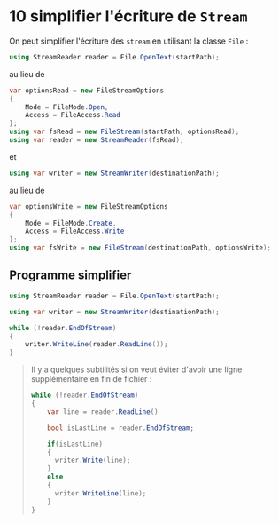 # 10 simplifier l'écriture de `Stream`

On peut simplifier l'écriture des `stream` en utilisant la classe `File` :

```cs
using StreamReader reader = File.OpenText(startPath);
```

au lieu de 

```cs
var optionsRead = new FileStreamOptions
{
    Mode = FileMode.Open,
    Access = FileAccess.Read
};
using var fsRead = new FileStream(startPath, optionsRead);
using var reader = new StreamReader(fsRead);
```

et

```cs
using var writer = new StreamWriter(destinationPath);
```

au lieu de 

```cs
var optionsWrite = new FileStreamOptions
{
    Mode = FileMode.Create,
    Access = FileAccess.Write
};
using var fsWrite = new FileStream(destinationPath, optionsWrite);
```



## Programme simplifier

```cs
using StreamReader reader = File.OpenText(startPath);

using var writer = new StreamWriter(destinationPath);

while (!reader.EndOfStream)
{
    writer.WriteLine(reader.ReadLine());
}
```

> Il y a quelques subtilités si on veut éviter d'avoir une ligne supplémentaire en fin de fichier :
>
> ```cs
> while (!reader.EndOfStream)
> {
>     var line = reader.ReadLine()
> 
>     bool isLastLine = reader.EndOfStream;
> 
>     if(isLastLine)
>     {
>      	writer.Write(line);
>     }
>     else
>     {
>      	writer.WriteLine(line);
>     } 
> }
> ```